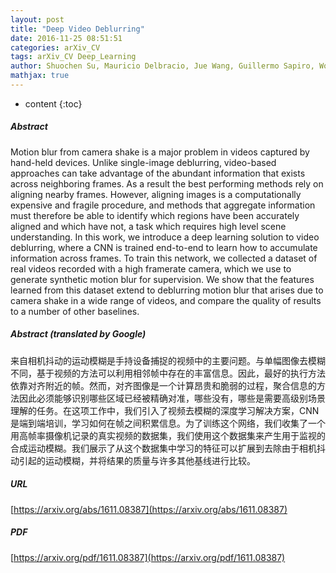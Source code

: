 ```yaml
---
layout: post
title: "Deep Video Deblurring"
date: 2016-11-25 08:51:51
categories: arXiv_CV
tags: arXiv_CV Deep_Learning
author: Shuochen Su, Mauricio Delbracio, Jue Wang, Guillermo Sapiro, Wolfgang Heidrich, Oliver Wang
mathjax: true
---
```


* content
{:toc}

##### Abstract
Motion blur from camera shake is a major problem in videos captured by hand-held devices. Unlike single-image deblurring, video-based approaches can take advantage of the abundant information that exists across neighboring frames. As a result the best performing methods rely on aligning nearby frames. However, aligning images is a computationally expensive and fragile procedure, and methods that aggregate information must therefore be able to identify which regions have been accurately aligned and which have not, a task which requires high level scene understanding. In this work, we introduce a deep learning solution to video deblurring, where a CNN is trained end-to-end to learn how to accumulate information across frames. To train this network, we collected a dataset of real videos recorded with a high framerate camera, which we use to generate synthetic motion blur for supervision. We show that the features learned from this dataset extend to deblurring motion blur that arises due to camera shake in a wide range of videos, and compare the quality of results to a number of other baselines.

##### Abstract (translated by Google)
来自相机抖动的运动模糊是手持设备捕捉的视频中的主要问题。与单幅图像去模糊不同，基于视频的方法可以利用相邻帧中存在的丰富信息。因此，最好的执行方法依靠对齐附近的帧。然而，对齐图像是一个计算昂贵和脆弱的过程，聚合信息的方法因此必须能够识别哪些区域已经被精确对准，哪些没有，哪些是需要高级别场景理解的任务。在这项工作中，我们引入了视频去模糊的深度学习解决方案，CNN是端到端培训，学习如何在帧之间积累信息。为了训练这个网络，我们收集了一个用高帧率摄像机记录的真实视频的数据集，我们使用这个数据集来产生用于监视的合成运动模糊。我们展示了从这个数据集中学习的特征可以扩展到去除由于相机抖动引起的运动模糊，并将结果的质量与许多其他基线进行比较。

##### URL
[https://arxiv.org/abs/1611.08387](https://arxiv.org/abs/1611.08387)

##### PDF
[https://arxiv.org/pdf/1611.08387](https://arxiv.org/pdf/1611.08387)

